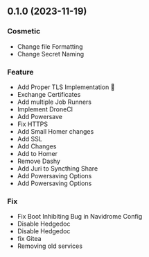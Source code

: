## 0.1.0 (2023-11-19)

### Cosmetic

- Change file Formatting
- Change Secret Naming

### Feature

- Add Proper TLS Implementation 🎉
- Exchange Certificates
- Add multiple Job Runners
- Implement DroneCI
- Add Powersave
- Fix HTTPS
- Add Small Homer changes
- Add SSL
- Add Changes
- Add to Homer
- Remove Dashy
- Add Juri to Syncthing Share
- Add Powersaving Options
- Add Powersaving Options

### Fix

- Fix Boot Inhibiting Bug in Navidrome Config
- Disable Hedgedoc
- Disable Hedgedoc
- fix Gitea
- Removing old services
